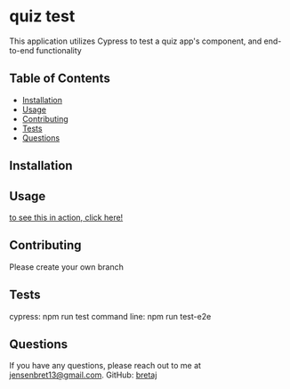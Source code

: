 # quiz test

This application utilizes Cypress to test a quiz app's component, and end-to-end functionality 

## Table of Contents
- [Installation](#installation)
- [Usage](#usage)
- [Contributing](#contributing)
- [Tests](#tests)
- [Questions](#questions)

## Installation

## Usage

[to see this in action, click here!](https://drive.google.com/file/d/1_s6kVZiRulcPttmkCtIKqBIk0lKsNSC0/view?usp=sharing)

## Contributing
Please create your own branch

## Tests

cypress: npm run test
command line: npm run test-e2e

## Questions

If you have any questions, please reach out to me at 
[jensenbret13@gmail.com](mailto:jensenbret13@gmail.com).
GitHub: [bretaj](https://github.com/bretaj)
